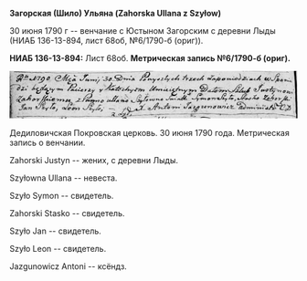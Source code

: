 **Загорская (Шило) Ульяна (Zahorska Ullana z Szyłow)**

30 июня 1790 г -- венчание с Юстыном Загорским с деревни Лыды (НИАБ
136-13-894, лист 68об, №6/1790-б (ориг)).

**НИАБ 136-13-894:** Лист 68об. **Метрическая запись №6/1790-б (ориг).**

![](./media/6dd16e694fe347570b95d0333d518556ae6e05e4.png)

Дедиловичская Покровская церковь. 30 июня 1790 года. Метрическая запись
о венчании.

Zahorski Justyn -- жених, с деревни Лыды.

Szyłowna Ullana -- невеста.

Szyło Symon -- свидетель.

Zahorski Stasko -- свидетель.

Szyło Jan -- свидетель.

Szyło Leon -- свидетель.

Jazgunowicz Antoni -- ксёндз.
